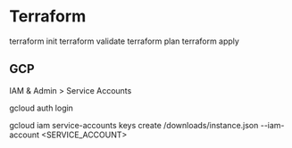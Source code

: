 # Terraform

terraform init
terraform validate
terraform plan
terraform apply

## GCP

IAM & Admin > Service Accounts

gcloud auth login

gcloud iam service-accounts keys create /downloads/instance.json --iam-account <SERVICE_ACCOUNT>